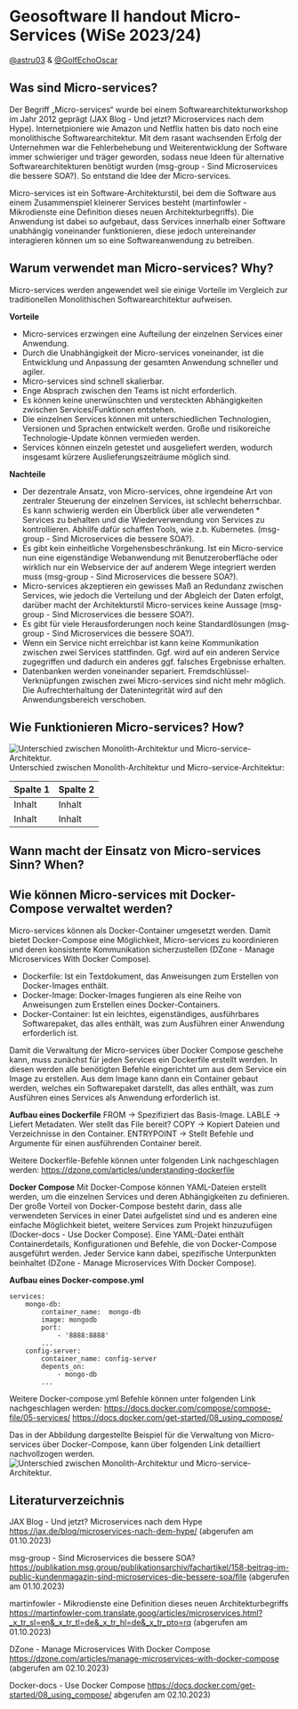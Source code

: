 # Geosoftware II handout Micro-Services (WiSe 2023/24)

[@astru03](https://github.com/astru03) & [@GolfEchoOscar](https://github.com/GolfEchoOscar)

## Was sind Micro-services?

Der Begriff „Micro-services“ wurde bei einem Softwarearchitekturworkshop im Jahr 2012 geprägt (JAX Blog - Und jetzt? Microservices nach dem Hype). Internetpioniere wie Amazon und Netflix hatten bis dato noch eine monolithische Softwarearchitektur. Mit dem rasant wachsenden Erfolg der Unternehmen war die Fehlerbehebung und Weiterentwicklung der Software immer schwieriger und träger geworden, sodass neue Ideen für alternative Softwarearchitekturen benötigt wurden (msg-group - Sind Microservices die bessere SOA?). So entstand die Idee der Micro-services.

Micro-services ist ein Software-Architekturstil, bei dem die Software aus einem Zusammenspiel kleinerer Services besteht (martinfowler - Mikrodienste eine Definition dieses neuen Architekturbegriffs). Die Anwendung ist dabei so aufgebaut, dass Services innerhalb einer Software unabhängig voneinander funktionieren, diese jedoch untereinander interagieren können um so eine Softwareanwendung zu betreiben.

## Warum verwendet man Micro-services? Why?

Micro-services werden angewendet weil sie einige Vorteile im Vergleich zur traditionellen Monolithischen Softwarearchitektur aufweisen.

**Vorteile**
* Micro-services erzwingen eine Aufteilung der einzelnen Services einer Anwendung.
* Durch die Unabhängigkeit der Micro-services voneinander, ist die Entwicklung und Anpassung der gesamten Anwendung schneller und agiler.
* Micro-services sind schnell skalierbar.
* Enge Absprach zwischen den Teams ist nicht erforderlich.
* Es können keine unerwünschten und versteckten Abhängigkeiten zwischen Services/Funktionen entstehen.
* Die einzelnen Services können mit unterschiedlichen Technologien, Versionen und Sprachen entwickelt werden. Große und risikoreiche Technologie-Update können vermieden werden.
* Services können einzeln getestet und ausgeliefert werden, wodurch insgesamt kürzere Auslieferungszeiträume möglich sind.

**Nachteile**
* Der dezentrale Ansatz, von Micro-services, ohne irgendeine Art von zentraler Steuerung der einzelnen Services, ist schlecht beherrschbar. Es kann schwierig werden ein Überblick über alle verwendeten * Services zu behalten und die Wiederverwendung von Services zu kontrollieren. Abhilfe dafür schaffen Tools, wie z.b. Kubernetes. (msg-group - Sind Microservices die bessere SOA?).
* Es gibt kein einheitliche Vorgehensbeschränkung. Ist ein Micro-service nun eine eigenständige Webanwendung mit Benutzeroberfläche oder wirklich nur ein Webservice der auf anderem Wege integriert werden muss (msg-group - Sind Microservices die bessere SOA?).
* Micro-services akzeptieren ein gewisses Maß an Redundanz zwischen Services, wie jedoch die Verteilung und der Abgleich der Daten erfolgt, darüber macht der Architekturstil Micro-services keine Aussage (msg-group - Sind Microservices die bessere SOA?).
* Es gibt für viele Herausforderungen noch keine Standardlösungen (msg-group - Sind Microservices die bessere SOA?).
* Wenn ein Service nicht erreichbar ist kann keine Kommunikation zwischen zwei Services stattfinden. Ggf. wird auf ein anderen Service zugegriffen und dadurch ein anderes ggf. falsches Ergebnisse erhalten.
* Datenbanken werden voneinander separiert. Fremdschlüssel-Verknüpfungen zwischen zwei Micro-services sind nicht mehr möglich. Die Aufrechterhaltung der Datenintegrität wird auf den Anwendungsbereich verschoben.

## Wie Funktionieren Micro-services? How?
![Unterschied zwischen Monolith-Architektur und Micro-service-Architektur.](https://martinfowler.com/articles/microservices/images/sketch.png)
Unterschied zwischen Monolith-Architektur und Micro-service-Architektur:

| Spalte 1 | Spalte 2 |
| -------- | -------- |
| Inhalt   | Inhalt   |
| Inhalt   | Inhalt   |


## Wann macht der Einsatz von Micro-services Sinn? When?

## Wie können Micro-services mit Docker-Compose verwaltet werden?
Micro-services können als Docker-Container umgesetzt werden. Damit bietet Docker-Compose eine Möglichkeit, Micro-services zu koordinieren und deren konsistente Kommunikation sicherzustellen (DZone - Manage Microservices With Docker Compose).

* Dockerfile: Ist ein Textdokument, das Anweisungen zum Erstellen von Docker-Images enthält.
* Docker-Image: Docker-Images fungieren als eine Reihe von Anweisungen zum Erstellen eines Docker-Containers.
* Docker-Container: Ist ein leichtes, eigenständiges, ausführbares Softwarepaket, das alles enthält, was zum Ausführen einer Anwendung erforderlich ist.

Damit die Verwaltung der Micro-services über Docker Compose geschehe kann, muss zunächst für jeden Services ein Dockerfile erstellt werden. In diesen werden alle benötigten Befehle eingerichtet um aus dem Service ein Image zu erstellen. Aus dem Image kann dann ein Container gebaut werden, welches ein Softwarepaket darstellt, das alles enthält, was zum Ausführen eines Services als Anwendung erforderlich ist.

**Aufbau eines Dockerfile**
FROM -> Spezifiziert das Basis-Image.
LABLE -> Liefert Metadaten. Wer stellt das File bereit?
COPY -> Kopiert Dateien und Verzeichnisse in den Container.
ENTRYPOINT -> Stellt Befehle und Argumente für einen ausführenden Container bereit.

Weitere Dockerfile-Befehle können unter folgenden Link nachgeschlagen werden:
https://dzone.com/articles/understanding-dockerfile

**Docker Compose**
Mit Docker-Compose können YAML-Dateien erstellt werden, um die einzelnen Services und deren Abhängigkeiten zu definieren. Der große Vorteil von Docker-Compose besteht darin, dass alle verwendeten Services in einer Datei aufgelistet sind und es anderen eine einfache Möglichkeit bietet, weitere Services zum Projekt hinzuzufügen (Docker-docs - Use Docker Compose).
Eine YAML-Datei enthält Containerdetails, Konfigurationen und Befehle, die von Docker-Compose ausgeführt werden. Jeder Service kann dabei, spezifische Unterpunkten beinhaltet (DZone - Manage Microservices With Docker Compose).

**Aufbau eines Docker-compose.yml**

```
services:
	mongo-db:
	    container_name:  mongo-db  
	    image: mongodb
	    port:
	        - '8888:8888'
	    ...
	config-server:
	    container_name: config-server
	    depents_on:
	        - mongo-db
	    ...
```
Weitere Docker-compose.yml Befehle können unter folgenden Link nachgeschlagen werden:
https://docs.docker.com/compose/compose-file/05-services/
https://docs.docker.com/get-started/08_using_compose/

Das in der Abbildung dargestellte Beispiel für die Verwaltung von Micro-services über Docker-Compose, kann über folgenden Link detailliert nachvollzogen werden.
![Unterschied zwischen Monolith-Architektur und Micro-service-Architektur.](https://dz2cdn3.dzone.com/storage/temp/16332748-1666720612139.png)


## Literaturverzeichnis
JAX Blog - Und jetzt? Microservices nach dem Hype
  https://jax.de/blog/microservices-nach-dem-hype/ (abgerufen am 01.10.2023)
  

msg-group - Sind Microservices die bessere SOA?
  https://publikation.msg.group/publikationsarchiv/fachartikel/158-beitrag-im-public-kundenmagazin-sind-microservices-die-bessere-soa/file (abgerufen am 01.10.2023)
  

martinfowler - Mikrodienste eine Definition dieses neuen Architekturbegriffs
  https://martinfowler-com.translate.goog/articles/microservices.html?_x_tr_sl=en&_x_tr_tl=de&_x_tr_hl=de&_x_tr_pto=rq (abgerufen am 01.10.2023)
  

DZone - Manage Microservices With Docker Compose
  https://dzone.com/articles/manage-microservices-with-docker-compose (abgerufen am 02.10.2023)
  
  
Docker-docs - Use Docker Compose
  https://docs.docker.com/get-started/08_using_compose/ abgerufen am 02.10.2023)
